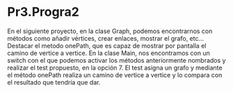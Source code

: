 # Pr3.Progra2

En el siguiente proyecto, en la clase Graph, podemos encontrarnos con métodos como añadir vértices, crear enlaces, mostrar el grafo, etc... Destacar el metodo onePath, que es capaz de mostrar por pantalla el camino de vertice a vertice.
En la clase Main, nos encontramos con un switch con el que podemos activar los métodos anteriormente nombrados y realizar el test propuesto, en la opción 7.
El test asigna un grafo y mediante el método onePath realiza un camino de vertice a vertice y lo compara con el resultado que tendría que dar.
